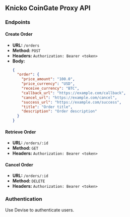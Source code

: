## Knicko CoinGate Proxy API

### Endpoints

#### Create Order
- **URL:** `/orders`
- **Method:** `POST`
- **Headers:** `Authorization: Bearer <token>`
- **Body:**
  ```json
  {
    "order": {
      "price_amount": "100.0",
      "price_currency": "USD",
      "receive_currency": "BTC",
      "callback_url": "https://example.com/callback",
      "cancel_url": "https://example.com/cancel",
      "success_url": "https://example.com/success",
      "title": "Order title",
      "description": "Order description"
    }
  }
  ```

#### Retrieve Order
- **URL:** `/orders/:id`
- **Method:** `GET`
- **Headers:** `Authorization: Bearer <token>`

#### Cancel Order
- **URL:** `/orders/:id`
- **Method:** `DELETE`
- **Headers:** `Authorization: Bearer <token>`

### Authentication
Use Devise to authenticate users.